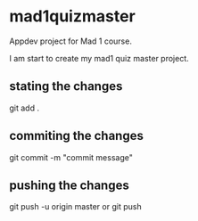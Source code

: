 # mad1quizmaster
Appdev project for Mad 1 course.

I am start to create my mad1 quiz master project.

## stating the changes
git add .

## commiting the changes
git commit -m "commit message"

## pushing the changes
git push -u origin master
or
git push
